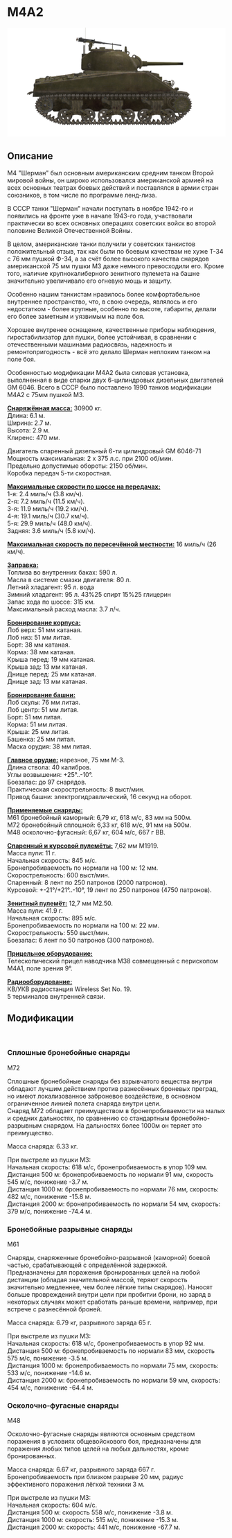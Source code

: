# M4A2  
  
![m4a2](../images/m4a2.png)  
  
## Описание  
  
M4 "Шерман" был основным американским средним танком Второй мировой войны, он широко использовался американской армией на всех основных театрах боевых действий и поставлялся в армии стран союзников, в том числе по программе ленд-лиза.  
  
В СССР танки "Шерман" начали поступать в ноябре 1942-го и появились на фронте уже в начале 1943-го года, участвовали практически во всех основных операциях советских войск во второй половине Великой Отечественной Войны.  
  
В целом, американские танки получили у советских танкистов положительный отзыв, так как были по боевым качествам не хуже Т-34 с 76 мм пушкой Ф-34, а за счёт более высокого качества снарядов американской 75 мм пушки М3 даже немного превосходили его. Кроме того, наличие крупнокалиберного зенитного пулемета на башне значительно увеличивало его огневую мощь и защиту.  
  
Особенно нашим танкистам нравилось более комфортабельное внутреннее пространство, что, в свою очередь, являлось и его недостатком - более крупные, особенно по высоте, габариты, делали его более заметным и уязвимым на поле боя.   
  
Хорошее внутренее оснащение, качественные приборы наблюдения, гиростабилизатор для пушки, более устойчивая, в сравнении с отечественными машинами радиосвязь, надежность и ремонтопригодность - всё это делало Шерман неплохим танком на поле боя.  
  
Особенностью модификации M4A2 была силовая установка, выполненная в виде спарки двух 6-цилиндровых дизельных двигателей GM 6046. Всего в СССР было поставлено 1990 танков модификации М4А2 с 75мм пушкой М3.  
  
<b><u>Снаряжённая масса:</u></b> 30900 кг.  
Длина: 6.1 м.  
Ширина: 2.7 м.  
Высота: 2.9 м.  
Клиренс: 470 мм.  
  
Двигатель спаренный дизельный 6-ти цилиндровый GM 6046-71  
Мощность максимальная: 2 x 375 л.с. при 2100 об/мин.  
Предельно допустимые обороты: 2150 об/мин.  
Коробка передач 5-ти скоростная.  
  
<b><u>Максимальные скорости по шоссе на передачах:</u></b>  
1-я: 2.4 миль/ч (3.8 км/ч).  
2-я: 7.2 миль/ч (11.5 км/ч).  
3-я: 11.9 миль/ч (19.2 км/ч).  
4-я: 19.1 миль/ч (30.7 км/ч).  
5-я: 29.9 миль/ч (48.0 км/ч).  
Задняя: 3.6 миль/ч (5.8 км/ч).  
  
<b><u>Максимальная скорость по пересечённой местности:</u></b> 16 миль/ч (26 км/ч).  
  
<b><u>Заправка:</u></b>  
Топлива во внутренних баках: 590 л.  
Масла в системе смазки двигателя: 80 л.  
Летний хладагент: 95 л. вода  
Зимний хладагент: 95 л. 43%25 спирт 15%25 глицерин  
Запас хода по шоссе: 315 км.  
Максимальный расход масла: 3.7 л/ч.  
  
<b><u>Бронирование корпуса:</u></b>  
Лоб верх: 51 мм катаная.  
Лоб низ: 51 мм литая.  
Борт: 38 мм катаная.  
Корма: 38 мм катаная.  
Крыша перед: 19 мм катаная.  
Крыша зад: 13 мм катаная.  
Днище перед: 25 мм катаная.  
Днище зад: 13 мм катаная.  
  
<b><u>Бронирование башни:</u></b>  
Лоб скулы: 76 мм литая.  
Лоб центр: 51 мм литая.  
Борт: 51 мм литая.  
Корма: 51 мм литая.  
Крыша: 25 мм литая.  
Башенка: 25 мм литая.  
Маска орудия: 38 мм литая.  
  
<b><u>Главное орудие:</u></b> нарезное, 75 мм M-3.  
Длина ствола: 40 калибров.  
Углы возвышения: +25°..-10°.  
Боезапас: до 97 снарядов.  
Практическая скорострельность: 8 выст/мин.  
Привод башни: электрогидравлический, 16 секунд на оборот.  
  
<b><u>Применяемые снаряды:</u></b>  
M61 бронебойный каморный: 6,79 кг, 618 м/с, 83 мм на 500м.  
M72 бронебойный сплошной: 6,33 кг, 618 м/с, 91 мм на 500м.  
M48 осколочно-фугасный: 6,67 кг, 604 м/с, 667 г ВВ.  
  
<b><u>Спаренный и курсовой пулемёты:</u></b> 7,62 мм M1919.  
Масса пули: 11 г.  
Начальная скорость: 845 м/с.  
Бронепробиваемость по нормали на 100 м: 12 мм.  
Скорострельность: 600 выст/мин.  
Спаренный: 8 лент по 250 патронов (2000 патронов).  
Курсовой: +-21°/+21°..-10°, 19 лент по 250 патронов (4750 патронов).  
  
<b><u>Зенитный пулемёт:</u></b> 12,7 мм M2.50.  
Масса пули: 41.9 г.  
Начальная скорость: 895 м/с.  
Бронепробиваемость по нормали на 100 м: 22 мм.  
Скорострельность: 550 выст/мин.  
Боезапас: 6 лент по 50 патронов (300 патронов).  
  
<b><u>Прицельное оборудование:</u></b>  
Телескопический прицел наводчика M38 совмещенный с перископом М4А1, поле зрения 9°.  
  
<b><u>Радиооборудование:</u></b>  
КВ/УКВ радиостанция Wireless Set No. 19.  
5 терминалов внутренней связи.  
  
## Модификации  
  ﻿
  
### Сплошные бронебойные снаряды  
  
M72  
  
Сплошные бронебойные снаряды без взрывчатого вещества внутри обладают лучшим действием против разнесённых броневых преград, но имеют локализованное заброневое воздействие, в основном ограниченное линией полета снаряда внутри цели.   
Снаряд М72 обладает преимуществом в бронепробиваемости на малых и средних дальностях, по сравнению со стандартным бронебойно-разрывным снарядом. На дальностях более 1000м он теряет это преимущество.  
  
Масса снаряда: 6.33 кг.  
  
При выстреле из пушки M3:  
Начальная скорость: 618 м/с, бронепробиваемость в упор 109 мм.  
Дистанция 500 м: бронепробиваемость по нормали 91 мм, скорость 545 м/с, понижение -3.7 м.  
Дистанция 1000 м: бронепробиваемость по нормали 76 мм, скорость: 482 м/с, понижение -15.8 м.  
Дистанция 2000 м: бронепробиваемость по нормали 54 мм, скорость: 379 м/с, понижение -74.4 м.  ﻿
  
### Бронебойные разрывные снаряды  
  
M61  
  
Снаряды, снаряженные бронебойно-разрывной (каморной) боевой частью, срабатывающей с определённой задержкой.  
Предназначены для поражения бронированных целей на любой дистанции (обладая значительной массой, теряют скорость значительно медленнее, чем более лёгкие типы снарядов). Наносят больше провреждений внутри цели при пробитии брони, но заряд в некоторых случаях может сработать раньше времени, например, при встрече с разнесённой броней.  
  
Масса снаряда: 6.79 кг, разрывного заряда 65 г.  
  
При выстреле из пушки M3:  
Начальная скорость: 618 м/с, бронепробиваемость в упор 92 мм.  
Дистанция 500 м: бронепробиваемость по нормали 83 мм, скорость 575 м/с, понижение -3.5 м.  
Дистанция 1000 м: бронепробиваемость по нормали 75 мм, скорость: 533 м/с, понижение -14.6 м.  
Дистанция 2000 м: бронепробиваемость по нормали 59 мм, скорость: 454 м/с, понижение -64.4 м.  ﻿
  
### Осколочно-фугасные снаряды  
  
M48  
  
Осколочно-фугасные снаряды являются основным средством поражения в условиях общевойскового боя, предназначены для поражения любых типов целей на любых дальностях, кроме бронированных.  
  
Масса снаряда: 6.67 кг, разрывного заряда 667 г.  
Бронепробиваемость при близком разрыве 20 мм, радиус эффективного поражения лёгкой техники 3 м.  
  
При выстреле из пушки M3:  
Начальная скорость: 604 м/с.  
Дистанция 500 м: скорость 558 м/с, понижение -3.8 м.  
Дистанция 1000 м: скорость: 515 м/с, понижение -15.3 м.  
Дистанция 2000 м: скорость: 441 м/с, понижение -67.7 м.  